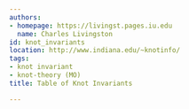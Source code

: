 ```yaml
---
authors:
- homepage: https://livingst.pages.iu.edu
  name: Charles Livingston
id: knot_invariants
location: http://www.indiana.edu/~knotinfo/
tags:
- knot invariant
- knot-theory (MO)
title: Table of Knot Invariants

---
```


